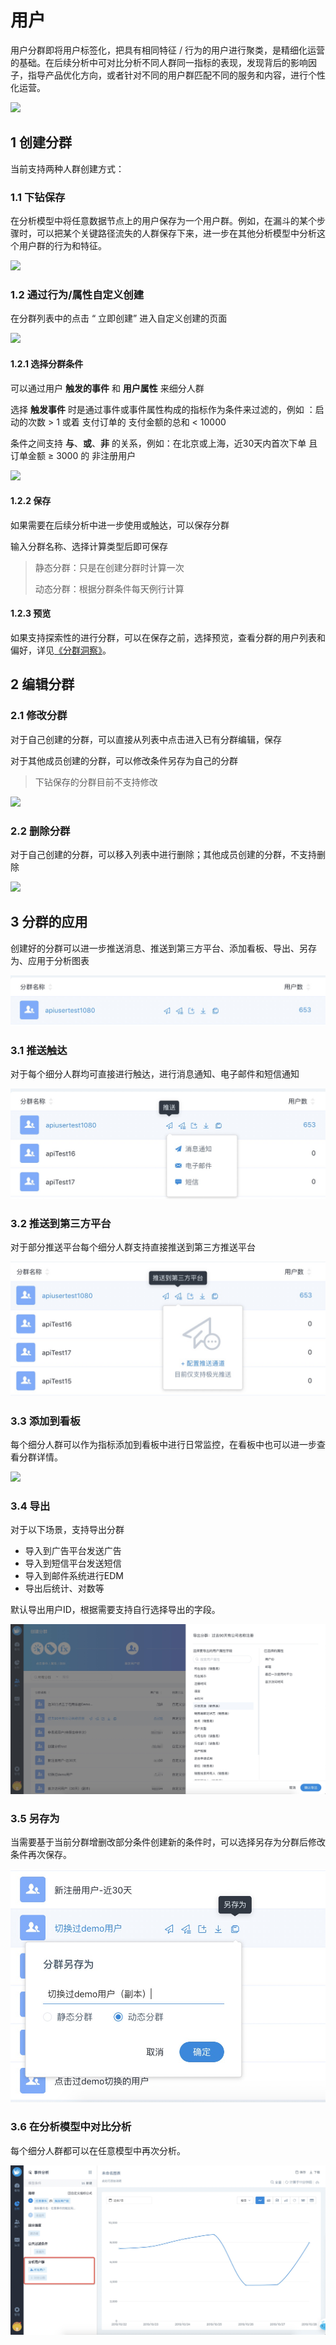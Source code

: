 # 用户

用户分群即将用户标签化，把具有相同特征 / 行为的用户进行聚类，是精细化运营的基础。在后续分析中可对比分析不同人群同一指标的表现，发现背后的影响因子，指导产品优化方向，或者针对不同的用户群匹配不同的服务和内容，进行个性化运营。

![ ](https://imguserradar.analysys.cn/fangzhou/img/2018/08/201808111909438956.png)

## 1 创建分群

当前支持两种人群创建方式：

### **1.1 下钻保存**

在分析模型中将任意数据节点上的用户保存为一个用户群。例如，在漏斗的某个步骤时，可以把某个关键路径流失的人群保存下来，进一步在其他分析模型中分析这个用户群的行为和特征。

![ ](https://imguserradar.analysys.cn/fangzhou/img/2018/08/201808111636144975.png)

### **1.2 通过行为/属性自定义创建**

在分群列表中的点击 “ 立即创建” 进入自定义创建的页面

![ ](https://imguserradar.analysys.cn/fangzhou/img/2018/08/201808111654151273.png)

#### 1.2.1 选择分群条件

可以通过用户 **触发的事件** 和 **用户属性** 来细分人群

选择 **触发事件** 时是通过事件或事件属性构成的指标作为条件来过滤的，例如 ：启动的次数 &gt; 1 或着 支付订单的 支付金额的总和 &lt; 10000

条件之间支持 **与**、**或**、**非** 的关系，例如：在北京或上海，近30天内首次下单 且 订单金额 ≥ 3000 的 非注册用户

![ ](https://imguserradar.analysys.cn/fangzhou/img/2018/08/201808111740018640.gif)

#### 1.2.2 保存

如果需要在后续分析中进一步使用或触达，可以保存分群

输入分群名称、选择计算类型后即可保存

> 静态分群：只是在创建分群时计算一次
>
> 动态分群：根据分群条件每天例行计算

#### 1.2.3 预览

如果支持探索性的进行分群，可以在保存之前，选择预览，查看分群的用户列表和偏好，详见[《分群洞察》](profile.md)。

## 2 编辑分群

### 2.1 修改分群

对于自己创建的分群，可以直接从列表中点击进入已有分群编辑，保存

对于其他成员创建的分群，可以修改条件另存为自己的分群

> 下钻保存的分群目前不支持修改

![ ](https://imguserradar.analysys.cn/fangzhou/img/2018/08/201808111815037496.png)

### 2.2 删除分群

对于自己创建的分群，可以移入列表中进行删除；其他成员创建的分群，不支持删除

![ ](https://imguserradar.analysys.cn/fangzhou/img/2018/08/201808111820461842.png)

## 3 分群的应用

创建好的分群可以进一步推送消息、推送到第三方平台、添加看板、导出、另存为、应用于分析图表

![](../../.gitbook/assets/image%20%28111%29.png)

### 3.1 推送触达

对于每个细分人群均可直接进行触达，进行消息通知、电子邮件和短信通知

![](../../.gitbook/assets/image%20%2847%29.png)

### 3.2 推送到第三方平台

对于部分推送平台每个细分人群支持直接推送到第三方推送平台

![](../../.gitbook/assets/image%20%2837%29.png)

### 3.3 添加到看板

每个细分人群可以作为指标添加到看板中进行日常监控，在看板中也可以进一步查看分群详情。

![ ](https://imguserradar.analysys.cn/fangzhou/img/2018/08/201808111837424241.gif)

### 3.4 导出

对于以下场景，支持导出分群

* 导入到广告平台发送广告
* 导入到短信平台发送短信
* 导入到邮件系统进行EDM
* 导出后统计、对数等

默认导出用户ID，根据需要支持自行选择导出的字段。

![](../../.gitbook/assets/image%20%2853%29.png)

### 3.5 另存为

当需要基于当前分群增删改部分条件创建新的条件时，可以选择另存为分群后修改条件再次保存。

![](../../.gitbook/assets/image%20%28215%29.png)

### 3.6 在分析模型中对比分析

每个细分人群都可以在任意模型中再次分析。

![](../../.gitbook/assets/image%20%28193%29.png)

